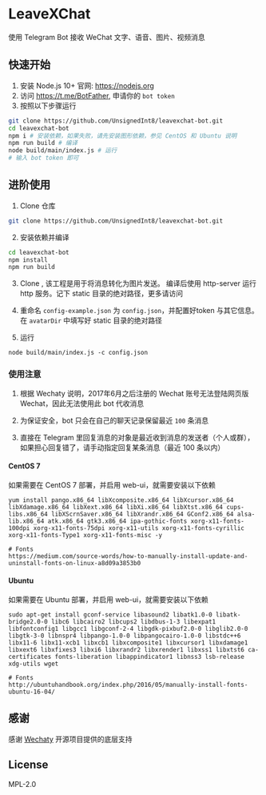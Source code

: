 # LeaveXChat

使用 Telegram Bot 接收 WeChat 文字、语音、图片、视频消息

## 快速开始

1. 安装 Node.js 10+  官网: https://nodejs.org
2. 访问 https://t.me/BotFather, 申请你的 `bot token`
3. 按照以下步骤运行

```bash
git clone https://github.com/UnsignedInt8/leavexchat-bot.git  
cd leavexchat-bot  
npm i # 安装依赖，如果失败，请先安装图形依赖，参见 CentOS 和 Ubuntu 说明
npm run build # 编译
node build/main/index.js # 运行
# 输入 bot token 即可
```

## 进阶使用

1. Clone 仓库
```bash
git clone https://github.com/UnsignedInt8/leavexchat-bot.git
```

2. 安装依赖并编译
```bash
cd leavexchat-bot
npm install
npm run build
```

3. Clone , 该工程是用于将消息转化为图片发送。 编译后使用 http-server 运行 http 服务。记下 static 目录的绝对路径，更多请访问

4. 重命名 `config-example.json` 为 `config.json`，并配置好token 与其它信息。在 `avatarDir` 中填写好 static 目录的绝对路径

5. 运行
```
node build/main/index.js -c config.json
```

### 使用注意

1. 根据 Wechaty 说明，2017年6月之后注册的 Wechat 账号无法登陆网页版 Wechat，因此无法使用此 bot 代收消息

2. 为保证安全，bot 只会在自己的聊天记录保留最近 `100` 条消息

3. 直接在 Telegram 里回复消息的对象是最近收到消息的发送者（个人或群），如果担心回复错了，请手动指定回复某条消息（最近 100 条以内）

#### CentOS 7

如果需要在 CentOS 7 部署，并启用 web-ui，就需要安装以下依赖

```
yum install pango.x86_64 libXcomposite.x86_64 libXcursor.x86_64 libXdamage.x86_64 libXext.x86_64 libXi.x86_64 libXtst.x86_64 cups-libs.x86_64 libXScrnSaver.x86_64 libXrandr.x86_64 GConf2.x86_64 alsa-lib.x86_64 atk.x86_64 gtk3.x86_64 ipa-gothic-fonts xorg-x11-fonts-100dpi xorg-x11-fonts-75dpi xorg-x11-utils xorg-x11-fonts-cyrillic xorg-x11-fonts-Type1 xorg-x11-fonts-misc -y

# Fonts
https://medium.com/source-words/how-to-manually-install-update-and-uninstall-fonts-on-linux-a8d09a3853b0
```

#### Ubuntu 

如果需要在 Ubuntu 部署，并启用 web-ui，就需要安装以下依赖
```
sudo apt-get install gconf-service libasound2 libatk1.0-0 libatk-bridge2.0-0 libc6 libcairo2 libcups2 libdbus-1-3 libexpat1 libfontconfig1 libgcc1 libgconf-2-4 libgdk-pixbuf2.0-0 libglib2.0-0 libgtk-3-0 libnspr4 libpango-1.0-0 libpangocairo-1.0-0 libstdc++6 libx11-6 libx11-xcb1 libxcb1 libxcomposite1 libxcursor1 libxdamage1 libxext6 libxfixes3 libxi6 libxrandr2 libxrender1 libxss1 libxtst6 ca-certificates fonts-liberation libappindicator1 libnss3 lsb-release xdg-utils wget

# Fonts
http://ubuntuhandbook.org/index.php/2016/05/manually-install-fonts-ubuntu-16-04/
```

## 感谢

感谢 [Wechaty](https://github.com/Chatie/wechaty/) 开源项目提供的底层支持

## License

MPL-2.0